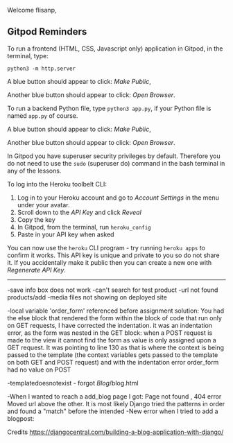 
Welcome flisanp,

## Gitpod Reminders

To run a frontend (HTML, CSS, Javascript only) application in Gitpod, in the terminal, type:

`python3 -m http.server`

A blue button should appear to click: _Make Public_,

Another blue button should appear to click: _Open Browser_.

To run a backend Python file, type `python3 app.py`, if your Python file is named `app.py` of course.

A blue button should appear to click: _Make Public_,

Another blue button should appear to click: _Open Browser_.

In Gitpod you have superuser security privileges by default. Therefore you do not need to use the `sudo` (superuser do) command in the bash terminal in any of the lessons.

To log into the Heroku toolbelt CLI:

1. Log in to your Heroku account and go to *Account Settings* in the menu under your avatar.
2. Scroll down to the *API Key* and click *Reveal*
3. Copy the key
4. In Gitpod, from the terminal, run `heroku_config`
5. Paste in your API key when asked

You can now use the `heroku` CLI program - try running `heroku apps` to confirm it works. This API key is unique and private to you so do not share it. If you accidentally make it public then you can create a new one with _Regenerate API Key_.

------
-save info box does not work
-can't search for test product
-url not found products/add
-media files not showing on deployed site

-local variable 'order_form' referenced before assignment
solution: You had the else block that rendered the form within the block of code that run only on GET requests, I have corrected the indentation.
it was an indentation error, as the form was nested in the GET block: when a POST request is made to the view it cannot find the form as value is only assigned upon a GET request.
It was pointing to line 130 as that is where the context is being passed to the template (the context variables gets passed to the template on both GET and POST request) and with the indentation error order_form had no value on POST

-templatedoesnotexist - forgot *Blog*/blog.html

-When I wanted to reach a add_blog page I got: Page not found , 404 error
Moved url above the other.
It is most likely Django tried the patterns in order and found a "match" before the intended
-New error when I tried to add a blogpost:


Credits
https://djangocentral.com/building-a-blog-application-with-django/